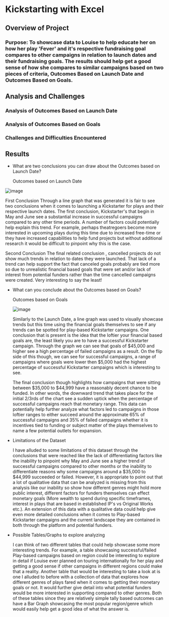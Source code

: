 # Kickstarting with Excel 

## Overview of Project

### Purpose: To showcase data to Louise to help educate her on how her play 'Fever' and it's respective fundraising goal compares to other campaigns in relation to launch dates and their fundraising goals. The results should help get a good sense of how she compares to similar campaigns based on two pieces of criteria, Outcomes Based on Launch Date and Outcomes Based on Goals.

## Analysis and Challenges

### Analysis of Outcomes Based on Launch Date

### Analysis of Outcomes Based on Goals

### Challenges and Difficulties Encountered

## Results

- What are two conclusions you can draw about the Outcomes based on Launch Date?

  Outcomes based on Launch Date

![image](https://user-images.githubusercontent.com/78752254/110258541-1e38c100-7f71-11eb-971d-214f8693a88e.png)

First Conclusion
  Through a line graph that was generated it is fair to see two conclusions when it comes to launching a Kickstarter for plays and their respective launch dates. The first conclusion, Kickstarter's that begin in May and June see a substantial increase in successful campaigns compared to any other time periods. A number of factors could potentially help explain this trend. For example, perhaps theatregoers become more interested in upcoming plays during this time due to increased free-time or they have increased capabilities to help fund projects but without additional research it would be difficult to pinpoint why this is the case. 

Second Conclusion
  The final related conclusion , cancelled projects do not show much trends in relation to dates they were launched. That lack of a trend can help support the fact that canceled goals probably are tied more so due to unrealistic financial based goals that were set and/or lack of interest from potential funders rather than the time cancelled campaigns were created. Very interesting to say the least! 

- What can you conclude about the Outcomes based on Goals?

  Outcomes based on Goals
  
  ![image](https://user-images.githubusercontent.com/78752254/110258521-fc3f3e80-7f70-11eb-8c50-44fcfe735591.png)

  Similarly to the Launch Date, a line graph was used to visually showcase trends but this time using the financial goals themselves to see if any trends can be spotted for play-based Kickstarter campaigns. One conclusion that is present is the idea that the loftier your financial based goals are, the least likely you are to have a successful Kickstarter campaign. Through the graph we can see that goals of $45,000 and higher see a high percentage of failed campaigns as a result. On the flip side of this though, we can see for successful campaigns, a range of campaigns where goals were lower then $5,000 had the highest percentage of successful Kickstarter campaigns which is interesting to see. 

  The final conclusion though highlights how campaigns that were sitting between $35,000 to $44,999 have a reasonably decent chance to be funded. In other words, the downward trend that takes place for the initial 2/3rds of the chart see a sudden uptick when the percentage of successful campaigns reach that monetary range. This data can potentially help further analyze what factors led to campaigns in those loftier ranges to either succeed around the approximate 65% of successful campaigns and 35% of failed campaigns whether it is incentives tied to funding or subject matter of the plays themselves to name a few potential outlets for expansion.  

- Limitations of the Dataset

  I have alluded to some limitations of this dataset through the conclusions that were reached like the lack of differentiating factors like the inability to pinpoint why May and June see a higher trend of successful campaigns compared to other months or the inability to differentiate reasons why some campaigns around a $35,000 to $44,999 succeeded or failed. However, it is appropriate to point out that a lot of qualitative data that can be analyzed is missing from this analysis like our inability so show how different genres might hold more public interest, different factors for funders themselves can effect monetary goals (More wealth to spend during specific timeframes, interest in plays that are based in established IP's vs Original Works etc.). An extension of this data with a qualitative data could help give even more detailed conclusions when it comes to Play-based Kickstarter campaigns and the current landscape they are contained in both through the platform and potential funders. 

- Possible Tables/Graphs to explore analyzing 

  I can think of two different tables that could help showcase some more interesting trends. For example, a table showcasing successful/failed Play-based campaigns based on region could be interesting to explore in detail if Louise ever planned on touring internationally for her play and getting a good sense if other campaigns in different regions could make that a reality. Another table that would be interesting to take a look at is one I alluded to before with a collection of data that explores how different genres of plays fared when it comes to getting their monetary goals or not. It would further give detail into what potential funders would be more interested in supporting compared to other genres. Both of these tables since they are relatively simple tally based outcomes can have a Bar Graph showcasing the most popular region/genre which would easily help get a good idea of what the answer is.  
